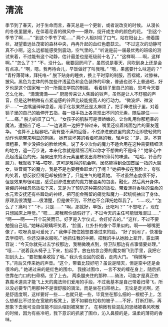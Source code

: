 # 清流

季节到了春天，对于生命而言，春天总是一个更新，或者说改变的时候。
从漫长的冬夜里醒来，在伴着花香的微风中——爆炸，绽开成生命的颜色的花。
“到这个季节了啊……”
“到这个季节了呢……”
两个人相对叹了口气，站在阳台上，倚着围栏，凝望着远处茂密的森林中央，冉冉升起的血红色蘑菇云。
“不过这次的动静可真不小啊，这么远都能感受到震动，空气里的。”
“听说是前一届最优秀的班级的测试来着，不过能有这个动静，估计最差也是班级前十名了。”
“这样啊……啊，这样啊。”
“怎么了？”
“不，没什么。我要回房间了，虽然说是春天，风吹到身上还是会有点凉。”
“啊，嗯。我再待会儿，早饭做好了叫我哦。”
“哦，果酱要什么味道的？”
“青柠薄荷味，拜托咯~”
脱下贴身的睡衣，换上平时穿的制服，百褶裙，过膝袜，披风。黑色为主体的外加些许浅蓝色和金色装饰的印象，普通也说不上普通吧，好歹也是这个国家唯一的一所魔法学院的制服。
看着镜子里自己的脸，思考今天要怎么化妆。
“滴滴滴滴——”
厨房传来让人焦躁的铃声，虽然是让人不舒服的声音，但是这种稍微有点紧迫感的铃声比较能提高人的行动力。
“微波炉、微波炉……”一边嘴里碎碎念着，用手化妆果然还是太麻烦了，把手伸进镜子里，对着镜子里的自己的脸伸开五指，每一根手指上各具现出不同的元素，随后握住——
“……痛。”
脱力的叹了口气。
“女孩子的肌肤可是很娇嫩的，让你乱用你那粗暴的魔法，遭报应了吧……”一边说着一边把手伸过来，嘴里还咬着烤面包片的室友莲华。
“也算不上粗暴吧。”我有些不满的回答，不过渗进皮肤里的魔力让即使轻微的动作也能带来明显的刺痛。
她有些坏笑的看着吃痛的我，轻声说：”是、是。不算很粗暴，至少没把你的脸给烤焦。说了多少次你的魔力不适合用在这种需要精细活的地方，退一万步说，本来化妆就是精细活所以你才不想做的不是吗？“
她掌心中亮起浅蓝色的光，凝聚出来的水元素里散发出青柠和薄荷的味道。
”哈哈，铃音的魔力，我就收下咯~哎呀，这可是难得的机会啊，居然能得到全国首屈一指的大魔女，铃音阁下的魔力，我是不是也要鲤鱼跃龙门了呢？“她把手按在我脸上，夸张的笑着，想反驳但嘴巴却被捂住了，只能生气的瞪着她。
不过虽然态度很不好，但是效果却很明显，感受到渗进皮肤的魔力被温柔的包裹，融化，然后离开身体。紧绷的神经忽然放松下来，又是为了预防这种突然的放松，带着薄荷香味的温柔的水元素安抚还有些躁动的神经，把可能会残留的痛觉和魔力一起统统抽出了身体。
原理我很清楚……很清楚，但是做不到，不然也不会拜托她帮我了。
“……哎。”
“怎么了？痛吗？”
“不，只是……”
“啊，那就好，早饭，还吃吗？”
“不想吃了，现在只想回床上睡觉。”
“嗯……那我帮你请假好了，不过今天的主任可能很难混过……”
“啊——啊——开个玩笑而已，好歹是入学仪式，会好好去的。”
“这样，不过不要勉强自己哦。”她眯起眼睛坏笑着，“脸蛋，红扑扑的像个苹果似的。啊——嘟嘴更像了，哎呀真是可爱死了。”
我伸手按住她想要凑过来的脸。
“好了别闹了，快准备去学校吧，你还没换衣服呢。”
她抓住我的手腕，把我的手从她脸上拿开，露出笑容说：“今天你就先过去学校那边，我稍微晚点到，侍卫队那边有点事情要处理。”
“哦……”说着我从椅子上下来，抬起手，放在梳妆台旁的魔女帽飞到手里，我把它扣到头上。“要把餐桌收拾了哦。”
我头也没回的说着，走向大门。
“稍微等一下。”背后又传来她的声音。“这个，带着比较好吧？虽说是晴天，但是空中还是会很冷的。”
她递过来的是红色的围巾。
我接过围巾，一言不发的缠在身上，随后抓住靠在门口的扫帚柄，坐了上去。
两条腿夹住的那种……骑法，可能才是真正依靠魔术道具才能飞上天的魔法师们爱用的手段，不过我基本是自己带着扫帚飞，所以没必要专门用那种不是很舒服的骑法，而是坐在扫帚柄上。
无论是走光啊，还是舒适度啊，这样要好一些……也就只是一些，毕竟坐在那么细的一根棍子上，怎么想都比不过坐在宽敞的板凳上，更不如躺在松软的被子……不好，打断打断，再想象下去我可没自信能不回头缩到被窝里了。
在稍微有些混乱的思绪被春风吹散的时候，因为有些冷吧，我下意识的抓紧了围巾，沁入鼻腔的是，温柔的薄荷的香味。